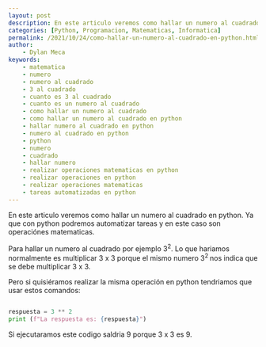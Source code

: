 ```yaml
---
layout: post
description: En este articulo veremos como hallar un numero al cuadrado en python. Ya que con python podremos automatizar tareas y en este caso son operaciónes matematicas
categories: [Python, Programacion, Matematicas, Informatica]
permalink: /2021/10/24/como-hallar-un-numero-al-cuadrado-en-python.html
author:
    - Dylan Meca
keywords:
    - matematica
    - numero
    - numero al cuadrado
    - 3 al cuadrado
    - cuanto es 3 al cuadrado
    - cuanto es un numero al cuadrado
    - como hallar un numero al cuadrado
    - como hallar un numero al cuadrado en python
    - hallar numero al cuadrado en python
    - numero al cuadrado en python
    - python
    - numero
    - cuadrado
    - hallar numero
    - realizar operaciones matematicas en python
    - realizar operaciones en python
    - realizar operaciones matematicas
    - tareas automatizadas en python
---
```


En este articulo veremos como hallar un numero al cuadrado en python. Ya que con python podremos automatizar tareas y en este caso son operaciónes matematicas.

Para hallar un numero al cuadrado por ejemplo 3<sup>2</sup>. Lo que hariamos normalmente es multiplicar 3 x 3 porque el mismo numero 3<sup>2 </sup> nos indica que se debe multiplicar 3 x 3.

Pero si quisiéramos realizar la misma operación en python tendriamos que usar estos comandos:

```python

respuesta = 3 ** 2
print (f"La respuesta es: {respuesta}")

```

Si ejecutaramos este codigo saldria 9 porque 3 x 3 es 9.




